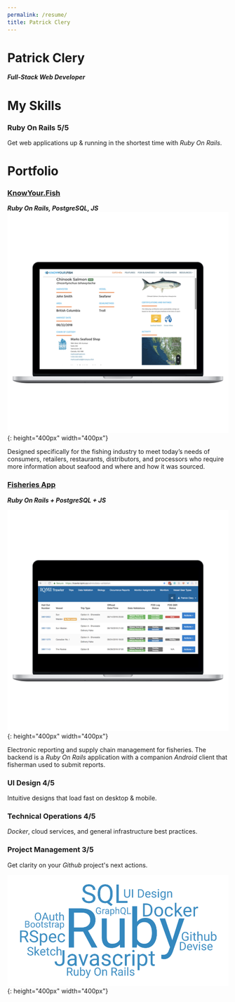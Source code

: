```yaml
---
permalink: /resume/
title: Patrick Clery
---
```


# Patrick Clery
_**Full-Stack Web Developer**_

# My Skills

### <i class="fa fa-train"></i> Ruby On Rails 5/5
Get web applications up & running in the shortest time with _Ruby On Rails_.

# Portfolio
### [KnowYour.Fish](https://www.vericatch.com/products/knowyourfish/)

_**Ruby On Rails, PostgreSQL, JS**_
![Know your fish](../assets/images/resume/knowyourfish.png){: height="400px" width="400px"}

Designed specifically for the fishing industry to meet today’s needs of consumers, retailers, restaurants, distributors, and processors who require more information about seafood and where and how it was sourced.

### [Fisheries App](https://www.vericatch.com/products/fisheriesapp/)
_**Ruby On Rails + PostgreSQL + JS**_

![Fisheries App](../assets/images/resume/trawl_horizontal_cropped.png){: height="400px" width="400px"}

Electronic reporting and supply chain management for fisheries. The backend is a _Ruby On Rails_ application with a companion _Android_ client that fisherman used to submit reports. 

### <i class="fab fa-js"></i> UI Design 4/5
Intuitive designs that load fast on desktop & mobile.

### <i class="fab fa-linux"></i> Technical Operations 4/5
_Docker_, cloud services, and general infrastructure best practices. 

### <i class="fab fa-github"></i> Project Management 3/5
Get clarity on your _Github_ project's next actions.   




![wordcloud](../assets/images/resume/skillcloud.png){: height="400px" width="400px"}
